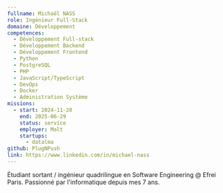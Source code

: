 ```yaml
---
fullname: Michaël NASS
role: Ingénieur Full-Stack
domaine: Développement
competences:
  - Développement Full-stack
  - Développement Backend
  - Développement Frontend
  - Python
  - PostgreSQL
  - PHP
  - JavaScript/TypeScript
  - DevOps
  - Docker
  - Administration Système
missions:
  - start: 2024-11-20
    end: 2025-06-29
    status: service
    employer: Malt
    startups:
      - datalma
github: PlugNPush
link: https://www.linkedin.com/in/michael-nass
---
```

Étudiant sortant / ingénieur quadrilingue en Software Engineering @ Efrei Paris. Passionné par l'informatique depuis mes 7 ans.